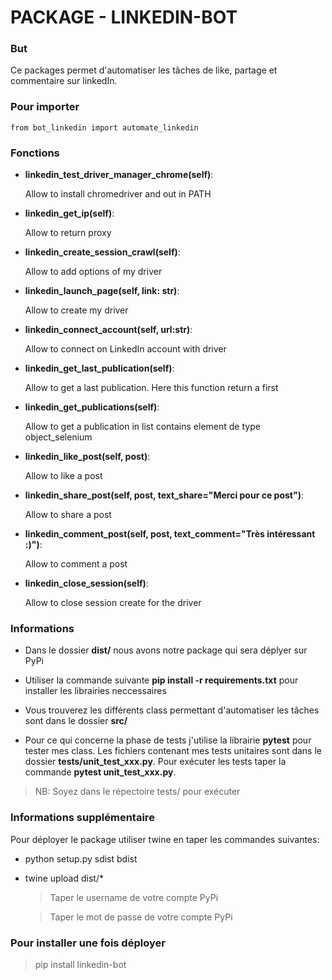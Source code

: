 # PACKAGE - LINKEDIN-BOT

### **But**
Ce packages permet d'automatiser les tâches de like, partage et commentaire sur linkedIn.

### **Pour importer**
    from bot_linkedin import automate_linkedin

### **Fonctions**

- **linkedin_test_driver_manager_chrome(self)**: 

    Allow to install chromedriver and out in PATH

- **linkedin_get_ip(self)**: 

    Allow to return proxy

- **linkedin_create_session_crawl(self)**: 

    Allow to add options of my driver

- **linkedin_launch_page(self, link: str)**: 

    Allow to create my driver

- **linkedin_connect_account(self, url:str)**: 

    Allow to connect on LinkedIn account with driver

- **linkedin_get_last_publication(self)**: 

    Allow to get a last publication. Here this function return a first 

- **linkedin_get_publications(self)**: 

    Allow to get a publication in list contains element de type object_selenium

- **linkedin_like_post(self, post)**: 

    Allow to like a post

- **linkedin_share_post(self, post, text_share="Merci pour ce post")**: 

    Allow to share a post
                    
- **linkedin_comment_post(self, post, text_comment="Très intéressant :)")**: 

    Allow to comment a post 

- **linkedin_close_session(self)**: 

     Allow to close session create for the driver


### **Informations**
- Dans le dossier **dist/** nous avons notre package qui sera déplyer sur PyPi

- Utiliser la commande suivante **pip install -r requirements.txt** pour installer les librairies neccessaires

- Vous trouverez les différents class permettant d'automatiser les tâches sont dans le dossier **src/**

- Pour ce qui concerne la phase de tests j'utilise la librairie **pytest** pour tester mes class. Les fichiers contenant mes tests unitaires sont dans le dossier **tests/unit_test_xxx.py**. Pour exécuter les tests taper la commande **pytest unit_test_xxx.py**.

> NB: Soyez dans le répectoire tests/ pour exécuter


### **Informations supplémentaire**
Pour déployer le package utiliser twine en taper les commandes suivantes:

- python setup.py sdist bdist

- twine upload dist/*

    > Taper le username de votre compte PyPi

    > Taper le mot de passe de votre compte PyPi

### **Pour installer une fois déployer**
> pip install linkedin-bot